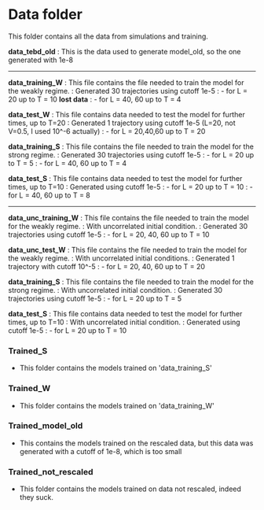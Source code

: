 # Data folder
This folder contains all the data from simulations and training.
    
**data_tebd_old**
: This is the data used to generate model_old, so the one generated with 1e-8

----
    
**data_training_W**
: This file contains the file needed to train the model for the weakly regime.
: Generated 30 trajectories using cutoff 1e-5
: - for L = 20 up to T = 10  **lost data**
: - for L = 40, 60 up to T = 4

**data_test_W**
: This file contains data needed to test the model for further times, up to T=20
: Generated 1 trajectory using cutoff 1e-5  (L=20, not V=0.5, I used 10^-6 actually)
: - for L = 20,40,60 up to T = 20
    
**data_training_S**
: This file contains the file needed to train the model for the strong regime.
: Generated 30 trajectories using cutoff 1e-5
: - for L = 20 up to T = 5
: - for L = 40, 60 up to T = 4 

**data_test_S**
: This file contains data needed to test the model for further times, up to T=10
: Generated using cutoff 1e-5
: - for L = 20 up to T = 10
: - for L = 40, 60 up to T = 8

----

**data_unc_training_W**
: This file contains the file needed to train the model for the weakly regime.
: With uncorrelated initial condition.
: Generated 30 trajectories using cutoff 1e-5
: - for L = 20, 40, 60 up to T = 10

**data_unc_test_W**
: This file contains the file needed to train the model for the weakly regime.
: With uncorrelated initial conditions.
: Generated 1 trajectory with cutoff 10^-5
: - for L = 20, 40, 60 up to T = 20
    
**data_training_S**
: This file contains the file needed to train the model for the strong regime.
: With uncorrelated initial condition.
: Generated 30 trajectories using cutoff 1e-5
: - for L = 20 up to T = 5

**data_test_S**
: This file contains data needed to test the model for further times, up to T=10
: With uncorrelated initial condition.
: Generated using cutoff 1e-5
: - for L = 20 up to T = 10


    
### Trained_S
- This folder contains the models trained on 'data_training_S'
    
### Trained_W
- This folder contains the models trained on 'data_training_W'

### Trained_model_old
- This contains the models trained on the rescaled data, but this data was generated with a cutoff of 1e-8, which is too small
    
### Trained_not_rescaled
- This folder contains the models trained on data not rescaled, indeed they suck.
